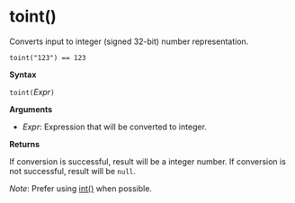 # toint()

Converts input to integer (signed 32-bit) number representation.

```
toint("123") == 123
```

**Syntax**

`toint(`*Expr*`)`

**Arguments**

* *Expr*: Expression that will be converted to integer. 

**Returns**

If conversion is successful, result will be a integer number.
If conversion is not successful, result will be `null`.
 
*Note*: Prefer using [int()](./scalar-data-types/int.md) when possible.
